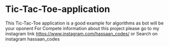 # Tic-Tac-Toe-application
This Tic-Tac-Toe application is a good example for algorithms as bot will be your oponent
For Compete information about this project please go to my instagram link https://www.instagram.com/hassaan_codes/ or Search on instagram hassaan_codes
